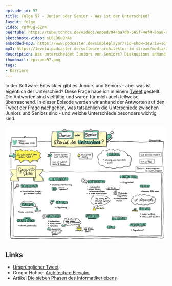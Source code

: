 ```yaml
---
episode_id: 97
title: Folge 97 - Junior oder Senior - Was ist der Unterschied?
layout: folge
video: YnfWJg-0Zr4
peertube: https://tube.tchncs.de/videos/embed/944ba7d0-5e5f-4ef4-8ba8-dd55245789fb
sketchnote-video: sL6LD6uQrAs
embedded-mp3: https://www.podcaster.de/simpleplayer/?id=show~1evriw~software-architektur-im-stream~pod-43f18da7ce754bf99e4cba20c8&v=1641731621
mp3: https://1evriw.podcaster.de/software-architektur-im-stream/media/JuniorSeniorWasIstDerUnterschied.mp3
description: Was unterscheidet Juniors von Seniors? Diskussions anhand der Reaktionen auf einen Tweets
thumbnail: episode97.png
tags:
- Karriere
---
```


In der Software-Entwickler gibt es Juniors und Seniors - aber was ist
eigentlich der Unterschied? Diese Frage habe ich in einem
[Tweet](https://twitter.com/ewolff/status/1455177337159434241)
gestellt. Die Antworten sind vielfältig und waren für mich auch
teilweise überraschend. In dieser Episode werden wir anhand der
Antworten auf den Tweet der Frage nachgehen, was tatsächlich die
Unterschiede zwischen Juniors und Seniors sind - und welche
Unterschiede besonders wichtig sind.

![Sketchnotes](/sketchnotes/folge97.jpg)

## Links

* [Ursprünglicher Tweet](https://twitter.com/ewolff/status/1455177337159434241)
* Gregor Hohpe: [Architecture Elevator](https://architectelevator.com/)
* Artikel [Die sieben Phasen des Informatikerlebens](https://www.computerwoche.de/a/vom-naiven-entwickler-zum-abgebruehten-projektleiter,2362958)
